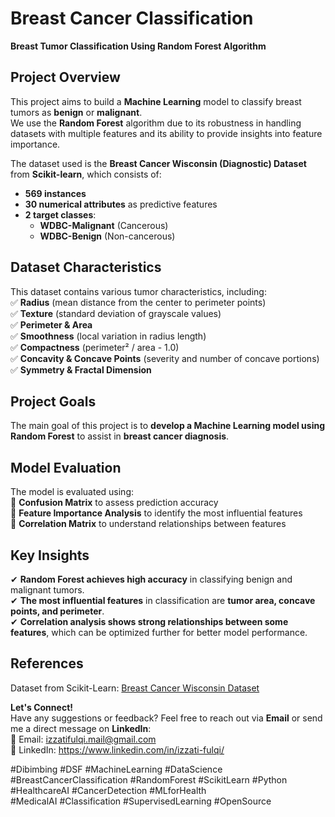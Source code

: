 # Breast Cancer Classification  
**Breast Tumor Classification Using Random Forest Algorithm**  

## Project Overview  
This project aims to build a **Machine Learning** model to classify breast tumors as **benign** or **malignant**.  
We use the **Random Forest** algorithm due to its robustness in handling datasets with multiple features and its ability to provide insights into feature importance.  

The dataset used is the **Breast Cancer Wisconsin (Diagnostic) Dataset** from **Scikit-learn**, which consists of:  
- **569 instances**  
- **30 numerical attributes** as predictive features  
- **2 target classes**:  
  - **WDBC-Malignant** (Cancerous)  
  - **WDBC-Benign** (Non-cancerous)  

## Dataset Characteristics  
This dataset contains various tumor characteristics, including:  
✅ **Radius** (mean distance from the center to perimeter points)  
✅ **Texture** (standard deviation of grayscale values)  
✅ **Perimeter & Area**  
✅ **Smoothness** (local variation in radius length)  
✅ **Compactness** (perimeter² / area - 1.0)  
✅ **Concavity & Concave Points** (severity and number of concave portions)  
✅ **Symmetry & Fractal Dimension**  

## Project Goals  
The main goal of this project is to **develop a Machine Learning model using Random Forest** to assist in **breast cancer diagnosis**.  

## Model Evaluation  
The model is evaluated using:  
🔹 **Confusion Matrix** to assess prediction accuracy  
🔹 **Feature Importance Analysis** to identify the most influential features  
🔹 **Correlation Matrix** to understand relationships between features  

## Key Insights  
✔ **Random Forest achieves high accuracy** in classifying benign and malignant tumors.  
✔ **The most influential features** in classification are **tumor area, concave points, and perimeter**.  
✔ **Correlation analysis shows strong relationships between some features**, which can be optimized further for better model performance.  

## References
Dataset from Scikit-Learn: [Breast Cancer Wisconsin Dataset](https://scikit-learn.org/1.5/modules/generated/sklearn.datasets.load_breast_cancer.html#sklearn.datasets.load_breast_cancer)

**Let's Connect!**  
Have any suggestions or feedback? Feel free to reach out via **Email** or send me a direct message on **LinkedIn**:  
📩 Email: izzatifulqi.mail@gmail.com  
🔗 LinkedIn: https://www.linkedin.com/in/izzati-fulqi/

#Dibimbing #DSF #MachineLearning #DataScience #BreastCancerClassification #RandomForest
#ScikitLearn #Python #HealthcareAI #CancerDetection #MLforHealth  
#MedicalAI #Classification #SupervisedLearning #OpenSource  

